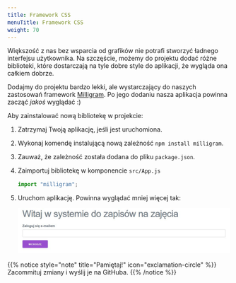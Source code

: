 ```yaml
---
title: Framework CSS
menuTitle: Framework CSS
weight: 70
---
```


Większość z nas bez wsparcia od grafików nie potrafi stworzyć ładnego interfejsu
użytkownika. Na szczęście, możemy do projektu dodać różne biblioteki, które
dostarczają na tyle dobre style do aplikacji, że wygląda ona całkiem dobrze.

Dodajmy do projektu bardzo lekki, ale wystarczający do naszych zastosowań
framework [Milligram](https://milligram.io/). Po jego dodaniu nasza aplikacja
powinna zacząć *jakoś* wyglądać :)

Aby zainstalować nową bibliotekę w projekcie:

1. Zatrzymaj Twoją aplikację, jeśli jest uruchomiona.
1. Wykonaj komendę instalującą nową zależność `npm install milligram`.
1. Zauważ, że zależność została dodana do pliku `package.json`.
1. Zaimportuj bibliotekę w komponencie `src/App.js`
    ```jsx
    import "milligram";
    ```
1. Uruchom aplikację. Powinna wyglądać mniej więcej tak:

   ![](16-milligram.jpg)

{{% notice style="note" title="Pamiętaj!" icon="exclamation-circle" %}}
Zacommituj zmiany i wyślij je na GitHuba.
{{% /notice %}}
